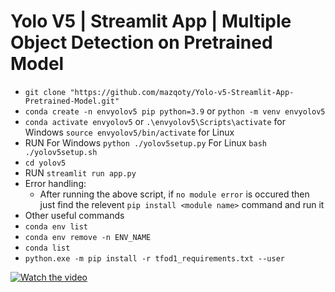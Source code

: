 # Yolo V5 | Streamlit App | Multiple Object Detection on Pretrained Model

- `git clone "https://github.com/mazqoty/Yolo-v5-Streamlit-App-Pretrained-Model.git"`
- `conda create -n envyolov5 pip python=3.9` or `python -m venv envyolov5`
- `conda activate envyolov5` or `.\envyolov5\Scripts\activate` for Windows `source envyolov5/bin/activate` for Linux
- RUN
    For Windows `python ./yolov5setup.py`
    For Linux `bash ./yolov5setup.sh`
- `cd yolov5`
- RUN `streamlit run app.py`
- Error handling: 
    - After running the above script,  if `no module error` is occured then just find the relevent `pip install <module name>` command and run it
- Other useful commands
- `conda env list`
- `conda env remove -n ENV_NAME`
- `conda list`
- `python.exe -m pip install -r tfod1_requirements.txt --user`

[![Watch the video]()](https://youtu.be/tUXz-_MCrPI)




